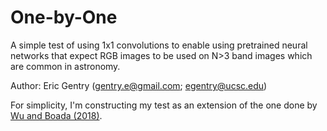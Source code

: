 # One-by-One
A simple test of using 1x1 convolutions to enable using pretrained neural networks that expect RGB images to be used on N>3 band images which are common in astronomy.


Author: Eric Gentry   (gentry.e@gmail.com; egentry@ucsc.edu)   

For simplicity, I'm constructing my test as an extension of the one done by [Wu and Boada (2018)](https://arxiv.org/abs/1810.12913). 
